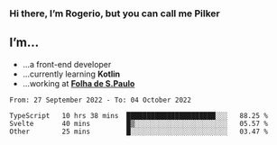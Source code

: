 ### Hi there, I’m Rogerio, but you can call me Pilker

## I’m…
- …a front-end developer
- …currently learning **Kotlin**
- …working at [**Folha de S.Paulo**](https://www.folha.com.br/)

<!--START_SECTION:waka-->

```text
From: 27 September 2022 - To: 04 October 2022

TypeScript   10 hrs 38 mins  ██████████████████████░░░   88.25 %
Svelte       40 mins         █▒░░░░░░░░░░░░░░░░░░░░░░░   05.57 %
Other        25 mins         █░░░░░░░░░░░░░░░░░░░░░░░░   03.47 %
```

<!--END_SECTION:waka-->
